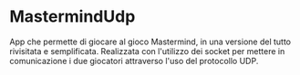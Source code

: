 # MastermindUdp
App che permette di giocare al gioco Mastermind, in una versione del tutto rivisitata e semplificata. 
Realizzata con l'utilizzo dei socket per mettere in comunicazione i due giocatori attraverso l'uso del protocollo UDP.
